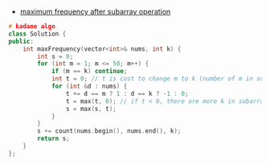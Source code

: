 - [maximum frequency after subarray operation](https://leetcode.com/problems/maximum-frequency-after-subarray-operation/description/)
```cpp
# kadane algo
class Solution {
public:
    int maxFrequency(vector<int>& nums, int k) {
        int s = 0;
        for (int m = 1; m <= 50; m++) {
            if (m == k) continue;
            int t = 0; // t is cost to change m to k (number of m in subarray)
            for (int &d : nums) {
                t += d == m ? 1 : d == k ? -1 : 0;
                t = max(t, 0); // if t < 0, there are more k in subarray than others, ignore subarray
                s = max(s, t);
            }
        }
        s += count(nums.begin(), nums.end(), k);
        return s;
    }
};
```